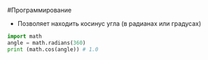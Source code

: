 #Программирование 
- Позволяет находить косинус угла (в радианах или градусах)
```python
import math
angle = math.radians(360)
print (math.cos(angle)) # 1.0
```